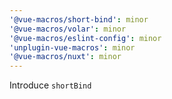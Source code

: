 ```yaml
---
'@vue-macros/short-bind': minor
'@vue-macros/volar': minor
'@vue-macros/eslint-config': minor
'unplugin-vue-macros': minor
'@vue-macros/nuxt': minor
---
```


Introduce `shortBind`
